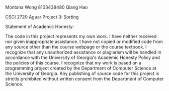Montana Wong 8103439480
Qiang Hao <Number Here>

CSCI 2720
Aguar
Project 3: Sorting


Statement of Academic Honesty:

The code in this project represents my own work. I have neither received nor given inappropriate assistance. I have not copied or modified code from any source other than the course webpage or the course textbook. I recognize that any unauthorized assistance or plagiarism will be handled in accordance with the University of Georgia's Academic Honesty Policy and the policies of this course. I recognize that my work is based on a programming project created by the Department of Computer Science at the University of Georgia. Any publishing of source code for this project is strictly prohibited without written consent from the Department of Computer Science.
